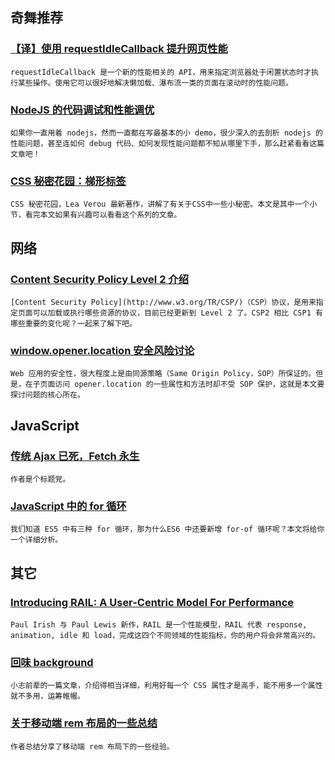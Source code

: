 
## 奇舞推荐

### [【译】使用 requestIdleCallback 提升网页性能](http://galen-yip.com/2015/10/07/%E3%80%90%E8%AF%91%E3%80%91%E4%BD%BF%E7%94%A8requestIdleCallback/)

    requestIdleCallback 是一个新的性能相关的 API，用来指定浏览器处于闲置状态时才执行某些操作。使用它可以很好地解决懒加载、瀑布流一类的页面在滚动时的性能问题。

### [NodeJS 的代码调试和性能调优](http://www.barretlee.com/blog/2015/10/07/debug-nodejs-in-command-line/)

    如果你一直用着 nodejs，然而一直都在写最基本的小 demo，很少深入的去剖析 nodejs 的性能问题，甚至连如何 debug 代码、如何发现性能问题都不知从哪里下手，那么赶紧看看这篇文章吧！

### [CSS 秘密花园：梯形标签](http://www.w3cplus.com/blog/1658.html)

    CSS 秘密花园，Lea Verou 最新著作，讲解了有关于CSS中一些小秘密。本文是其中一个小节，看完本文如果有兴趣可以看看这个系列的文章。

## 网络

### [Content Security Policy Level 2 介绍](https://imququ.com/post/content-security-policy-level-2.html)

    [Content Security Policy](http://www.w3.org/TR/CSP/)（CSP）协议，是用来指定页面可以加载或执行哪些资源的协议，目前已经更新到 Level 2 了。CSP2 相比 CSP1 有哪些重要的变化呢？一起来了解下吧。

### [window.opener.location 安全风险讨论](https://imququ.com/post/the-security-of-window-opener-location.html)

    Web 应用的安全性，很大程度上是由同源策略（Same Origin Policy，SOP）所保证的。但是，在子页面访问 opener.location 的一些属性和方法时却不受 SOP 保护，这就是本文要探讨问题的核心所在。

## JavaScript

### [传统 Ajax 已死，Fetch 永生](https://github.com/camsong/blog/issues/2)

    作者是个标题党。

### [JavaScript 中的 for 循环](http://segmentfault.com/a/1190000003829539)

    我们知道 ES5 中有三种 for 循环，那为什么ES6 中还要新增 for-of 循环呢？本文将给你一个详细分析。

## 其它

### [Introducing RAIL: A User-Centric Model For Performance](http://www.smashingmagazine.com/2015/10/rail-user-centric-model-performance/)

    Paul Irish 与 Paul Lewis 新作，RAIL 是一个性能模型，RAIL 代表 response, animation, idle 和 load，完成这四个不同领域的性能指标，你的用户将会非常高兴的。

### [回味 background](http://linxz.github.io/blog/css%E5%B1%9E%E6%80%A7%E5%9F%BA%E7%A1%80/2015/06/think-about-background.html)

    小志前辈的一篇文章，介绍得相当详细，利用好每一个 CSS 属性才是高手，能不用多一个属性就不多用，运筹帷幄。

### [关于移动端 rem 布局的一些总结](http://segmentfault.com/a/1190000003690140)

    作者总结分享了移动端 rem 布局下的一些经验。
